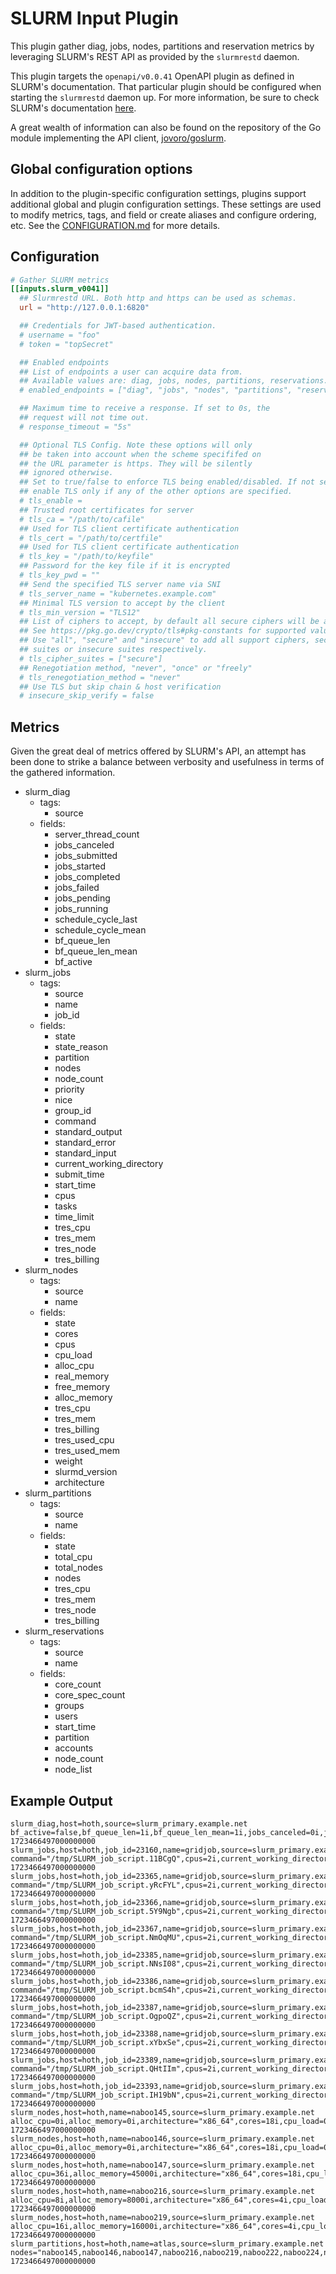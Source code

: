 # SLURM Input Plugin

This plugin gather diag, jobs, nodes, partitions and reservation metrics by
leveraging SLURM's REST API as provided by the `slurmrestd` daemon.

This plugin targets the `openapi/v0.0.41` OpenAPI plugin as defined in SLURM's
documentation. That particular plugin should be configured when starting the
`slurmrestd` daemon up. For more information, be sure to check SLURM's
documentation [here][SLURM Doc].

A great wealth of information can also be found on the repository of the
Go module implementing the API client, [jovoro/goslurm][].

[SLURM Doc]: https://slurm.schedmd.com/rest.html
[jovoro/goslurm]: https://github.com/jovoro/goslurm

## Global configuration options <!-- @/docs/includes/plugin_config.md -->

In addition to the plugin-specific configuration settings, plugins support
additional global and plugin configuration settings. These settings are used to
modify metrics, tags, and field or create aliases and configure ordering, etc.
See the [CONFIGURATION.md][CONFIGURATION.md] for more details.

[CONFIGURATION.md]: ../../../docs/CONFIGURATION.md#plugins

## Configuration

```toml @sample.conf
# Gather SLURM metrics
[[inputs.slurm_v0041]]
  ## Slurmrestd URL. Both http and https can be used as schemas.
  url = "http://127.0.0.1:6820"

  ## Credentials for JWT-based authentication.
  # username = "foo"
  # token = "topSecret"

  ## Enabled endpoints
  ## List of endpoints a user can acquire data from.
  ## Available values are: diag, jobs, nodes, partitions, reservations.
  # enabled_endpoints = ["diag", "jobs", "nodes", "partitions", "reservations"]

  ## Maximum time to receive a response. If set to 0s, the
  ## request will not time out.
  # response_timeout = "5s"

  ## Optional TLS Config. Note these options will only
  ## be taken into account when the scheme specififed on
  ## the URL parameter is https. They will be silently
  ## ignored otherwise.
  ## Set to true/false to enforce TLS being enabled/disabled. If not set,
  ## enable TLS only if any of the other options are specified.
  # tls_enable =
  ## Trusted root certificates for server
  # tls_ca = "/path/to/cafile"
  ## Used for TLS client certificate authentication
  # tls_cert = "/path/to/certfile"
  ## Used for TLS client certificate authentication
  # tls_key = "/path/to/keyfile"
  ## Password for the key file if it is encrypted
  # tls_key_pwd = ""
  ## Send the specified TLS server name via SNI
  # tls_server_name = "kubernetes.example.com"
  ## Minimal TLS version to accept by the client
  # tls_min_version = "TLS12"
  ## List of ciphers to accept, by default all secure ciphers will be accepted
  ## See https://pkg.go.dev/crypto/tls#pkg-constants for supported values.
  ## Use "all", "secure" and "insecure" to add all support ciphers, secure
  ## suites or insecure suites respectively.
  # tls_cipher_suites = ["secure"]
  ## Renegotiation method, "never", "once" or "freely"
  # tls_renegotiation_method = "never"
  ## Use TLS but skip chain & host verification
  # insecure_skip_verify = false
```

## Metrics

Given the great deal of metrics offered by SLURM's API, an attempt has been
done to strike a balance between verbosity and usefulness in terms of the
gathered information.

- slurm_diag
  - tags:
    - source
  - fields:
    - server_thread_count
    - jobs_canceled
    - jobs_submitted
    - jobs_started
    - jobs_completed
    - jobs_failed
    - jobs_pending
    - jobs_running
    - schedule_cycle_last
    - schedule_cycle_mean
    - bf_queue_len
    - bf_queue_len_mean
    - bf_active
- slurm_jobs
  - tags:
    - source
    - name
    - job_id
  - fields:
    - state
    - state_reason
    - partition
    - nodes
    - node_count
    - priority
    - nice
    - group_id
    - command
    - standard_output
    - standard_error
    - standard_input
    - current_working_directory
    - submit_time
    - start_time
    - cpus
    - tasks
    - time_limit
    - tres_cpu
    - tres_mem
    - tres_node
    - tres_billing
- slurm_nodes
  - tags:
    - source
    - name
  - fields:
    - state
    - cores
    - cpus
    - cpu_load
    - alloc_cpu
    - real_memory
    - free_memory
    - alloc_memory
    - tres_cpu
    - tres_mem
    - tres_billing
    - tres_used_cpu
    - tres_used_mem
    - weight
    - slurmd_version
    - architecture
- slurm_partitions
  - tags:
    - source
    - name
  - fields:
    - state
    - total_cpu
    - total_nodes
    - nodes
    - tres_cpu
    - tres_mem
    - tres_node
    - tres_billing
- slurm_reservations
  - tags:
    - source
    - name
  - fields:
    - core_count
    - core_spec_count
    - groups
    - users
    - start_time
    - partition
    - accounts
    - node_count
    - node_list

## Example Output

```text
slurm_diag,host=hoth,source=slurm_primary.example.net bf_active=false,bf_queue_len=1i,bf_queue_len_mean=1i,jobs_canceled=0i,jobs_completed=137i,jobs_failed=0i,jobs_pending=0i,jobs_running=100i,jobs_started=137i,jobs_submitted=137i,schedule_cycle_last=27i,schedule_cycle_mean=86i,server_thread_count=3i 1723466497000000000
slurm_jobs,host=hoth,job_id=23160,name=gridjob,source=slurm_primary.example.net command="/tmp/SLURM_job_script.11BCgQ",cpus=2i,current_working_directory="/home/sessiondir/7CQODmQ3uw5nKG01gq4B3BRpm7wtQmABFKDmbnHPDmG9JKDmILUkln",group_id=2005i,nice=50i,node_count=1i,nodes="naboo225",partition="atlas",priority=4294878569i,standard_error="/home/sessiondir/7CQODmQ3uw5nKG01gq4B3BRpm7wtQmABFKDmbnHPDmG9JKDmILUkln.comment",standard_input="/dev/null",standard_output="/home/sessiondir/7CQODmQ3uw5nKG01gq4B3BRpm7wtQmABFKDmbnHPDmG9JKDmILUkln.comment",start_time=1723354525i,state="RUNNING",state_reason="None",submit_time=1723354525i,tasks=1i,time_limit=3600i,tres_billing=1,tres_cpu=1,tres_mem=2000,tres_node=1 1723466497000000000
slurm_jobs,host=hoth,job_id=23365,name=gridjob,source=slurm_primary.example.net command="/tmp/SLURM_job_script.yRcFYL",cpus=2i,current_working_directory="/home/sessiondir/LgwNDmTLAx5nKG01gq4B3BRpm7wtQmABFKDmbnHPDm2BKKDm8bFZsm",group_id=2005i,nice=50i,node_count=1i,nodes="naboo224",partition="atlas",priority=4294878364i,standard_error="/home/sessiondir/LgwNDmTLAx5nKG01gq4B3BRpm7wtQmABFKDmbnHPDm2BKKDm8bFZsm.comment",standard_input="/dev/null",standard_output="/home/sessiondir/LgwNDmTLAx5nKG01gq4B3BRpm7wtQmABFKDmbnHPDm2BKKDm8bFZsm.comment",start_time=1723376763i,state="RUNNING",state_reason="None",submit_time=1723376761i,tasks=1i,time_limit=3600i,tres_billing=1,tres_cpu=1,tres_mem=1000,tres_node=1 1723466497000000000
slurm_jobs,host=hoth,job_id=23366,name=gridjob,source=slurm_primary.example.net command="/tmp/SLURM_job_script.5Y9Ngb",cpus=2i,current_working_directory="/home/sessiondir/HFYKDmULAx5nKG01gq4B3BRpm7wtQmABFKDmbnHPDm3BKKDmiyK3em",group_id=2005i,nice=50i,node_count=1i,nodes="naboo225",partition="atlas",priority=4294878363i,standard_error="/home/sessiondir/HFYKDmULAx5nKG01gq4B3BRpm7wtQmABFKDmbnHPDm3BKKDmiyK3em.comment",standard_input="/dev/null",standard_output="/home/sessiondir/HFYKDmULAx5nKG01gq4B3BRpm7wtQmABFKDmbnHPDm3BKKDmiyK3em.comment",start_time=1723376883i,state="RUNNING",state_reason="None",submit_time=1723376882i,tasks=1i,time_limit=3600i,tres_billing=1,tres_cpu=1,tres_mem=1000,tres_node=1 1723466497000000000
slurm_jobs,host=hoth,job_id=23367,name=gridjob,source=slurm_primary.example.net command="/tmp/SLURM_job_script.NmOqMU",cpus=2i,current_working_directory="/home/sessiondir/nnLLDmULAx5nKG01gq4B3BRpm7wtQmABFKDmbnHPDm4BKKDmfhjFPn",group_id=2005i,nice=50i,node_count=1i,nodes="naboo225",partition="atlas",priority=4294878362i,standard_error="/home/sessiondir/nnLLDmULAx5nKG01gq4B3BRpm7wtQmABFKDmbnHPDm4BKKDmfhjFPn.comment",standard_input="/dev/null",standard_output="/home/sessiondir/nnLLDmULAx5nKG01gq4B3BRpm7wtQmABFKDmbnHPDm4BKKDmfhjFPn.comment",start_time=1723376883i,state="RUNNING",state_reason="None",submit_time=1723376882i,tasks=1i,time_limit=3600i,tres_billing=1,tres_cpu=1,tres_mem=1000,tres_node=1 1723466497000000000
slurm_jobs,host=hoth,job_id=23385,name=gridjob,source=slurm_primary.example.net command="/tmp/SLURM_job_script.NNsI08",cpus=2i,current_working_directory="/home/sessiondir/PWvNDmH7tw5nKG01gq4B3BRpm7wtQmABFKDmbnHPDmz7JKDmqgKyRo",group_id=2005i,nice=50i,node_count=1i,nodes="naboo225",partition="atlas",priority=4294878344i,standard_error="/home/sessiondir/PWvNDmH7tw5nKG01gq4B3BRpm7wtQmABFKDmbnHPDmz7JKDmqgKyRo.comment",standard_input="/dev/null",standard_output="/home/sessiondir/PWvNDmH7tw5nKG01gq4B3BRpm7wtQmABFKDmbnHPDmz7JKDmqgKyRo.comment",start_time=1723378725i,state="RUNNING",state_reason="None",submit_time=1723378725i,tasks=1i,time_limit=3600i,tres_billing=1,tres_cpu=1,tres_mem=1000,tres_node=1 1723466497000000000
slurm_jobs,host=hoth,job_id=23386,name=gridjob,source=slurm_primary.example.net command="/tmp/SLURM_job_script.bcmS4h",cpus=2i,current_working_directory="/home/sessiondir/ZNHMDmI7tw5nKG01gq4B3BRpm7wtQmABFKDmbnHPDm27JKDm3Ve66n",group_id=2005i,nice=50i,node_count=1i,nodes="naboo224",partition="atlas",priority=4294878343i,standard_error="/home/sessiondir/ZNHMDmI7tw5nKG01gq4B3BRpm7wtQmABFKDmbnHPDm27JKDm3Ve66n.comment",standard_input="/dev/null",standard_output="/home/sessiondir/ZNHMDmI7tw5nKG01gq4B3BRpm7wtQmABFKDmbnHPDm27JKDm3Ve66n.comment",start_time=1723379206i,state="RUNNING",state_reason="None",submit_time=1723379205i,tasks=1i,time_limit=3600i,tres_billing=1,tres_cpu=1,tres_mem=1000,tres_node=1 1723466497000000000
slurm_jobs,host=hoth,job_id=23387,name=gridjob,source=slurm_primary.example.net command="/tmp/SLURM_job_script.OgpoQZ",cpus=2i,current_working_directory="/home/sessiondir/qohNDmUqBx5nKG01gq4B3BRpm7wtQmABFKDmbnHPDmMCKKDmzM4Yhn",group_id=2005i,nice=50i,node_count=1i,nodes="naboo222",partition="atlas",priority=4294878342i,standard_error="/home/sessiondir/qohNDmUqBx5nKG01gq4B3BRpm7wtQmABFKDmbnHPDmMCKKDmzM4Yhn.comment",standard_input="/dev/null",standard_output="/home/sessiondir/qohNDmUqBx5nKG01gq4B3BRpm7wtQmABFKDmbnHPDmMCKKDmzM4Yhn.comment",start_time=1723379246i,state="RUNNING",state_reason="None",submit_time=1723379245i,tasks=1i,time_limit=3600i,tres_billing=1,tres_cpu=1,tres_mem=1000,tres_node=1 1723466497000000000
slurm_jobs,host=hoth,job_id=23388,name=gridjob,source=slurm_primary.example.net command="/tmp/SLURM_job_script.xYbxSe",cpus=2i,current_working_directory="/home/sessiondir/u9HODmXqBx5nKG01gq4B3BRpm7wtQmABFKDmbnHPDmWCKKDmRlccYn",group_id=2005i,nice=50i,node_count=1i,nodes="naboo224",partition="atlas",priority=4294878341i,standard_error="/home/sessiondir/u9HODmXqBx5nKG01gq4B3BRpm7wtQmABFKDmbnHPDmWCKKDmRlccYn.comment",standard_input="/dev/null",standard_output="/home/sessiondir/u9HODmXqBx5nKG01gq4B3BRpm7wtQmABFKDmbnHPDmWCKKDmRlccYn.comment",start_time=1723379326i,state="RUNNING",state_reason="None",submit_time=1723379326i,tasks=1i,time_limit=3600i,tres_billing=1,tres_cpu=1,tres_mem=1000,tres_node=1 1723466497000000000
slurm_jobs,host=hoth,job_id=23389,name=gridjob,source=slurm_primary.example.net command="/tmp/SLURM_job_script.QHtIIm",cpus=2i,current_working_directory="/home/sessiondir/ZLvKDmYqBx5nKG01gq4B3BRpm7wtQmABFKDmbnHPDmXCKKDmjp19km",group_id=2005i,nice=50i,node_count=1i,nodes="naboo227",partition="atlas",priority=4294878340i,standard_error="/home/sessiondir/ZLvKDmYqBx5nKG01gq4B3BRpm7wtQmABFKDmbnHPDmXCKKDmjp19km.comment",standard_input="/dev/null",standard_output="/home/sessiondir/ZLvKDmYqBx5nKG01gq4B3BRpm7wtQmABFKDmbnHPDmXCKKDmjp19km.comment",start_time=1723379326i,state="RUNNING",state_reason="None",submit_time=1723379326i,tasks=1i,time_limit=3600i,tres_billing=1,tres_cpu=1,tres_mem=1000,tres_node=1 1723466497000000000
slurm_jobs,host=hoth,job_id=23393,name=gridjob,source=slurm_primary.example.net command="/tmp/SLURM_job_script.IH19bN",cpus=2i,current_working_directory="/home/sessiondir/YdPODmVqBx5nKG01gq4B3BRpm7wtQmABFKDmbnHPDmSCKKDmrYDOwm",group_id=2005i,nice=50i,node_count=1i,nodes="naboo224",partition="atlas",priority=4294878336i,standard_error="/home/sessiondir/YdPODmVqBx5nKG01gq4B3BRpm7wtQmABFKDmbnHPDmSCKKDmrYDOwm.comment",standard_input="/dev/null",standard_output="/home/sessiondir/YdPODmVqBx5nKG01gq4B3BRpm7wtQmABFKDmbnHPDmSCKKDmrYDOwm.comment",start_time=1723379767i,state="RUNNING",state_reason="None",submit_time=1723379766i,tasks=1i,time_limit=3600i,tres_billing=1,tres_cpu=1,tres_mem=1000,tres_node=1 1723466497000000000
slurm_nodes,host=hoth,name=naboo145,source=slurm_primary.example.net alloc_cpu=0i,alloc_memory=0i,architecture="x86_64",cores=18i,cpu_load=0i,cpus=36i,free_memory=86450i,real_memory=94791i,slurmd_version="22.05.9",state="idle",tres_billing=36,tres_cpu=36,tres_mem=94791,weight=1i 1723466497000000000
slurm_nodes,host=hoth,name=naboo146,source=slurm_primary.example.net alloc_cpu=0i,alloc_memory=0i,architecture="x86_64",cores=18i,cpu_load=0i,cpus=36i,free_memory=92148i,real_memory=94791i,slurmd_version="22.05.9",state="idle",tres_billing=36,tres_cpu=36,tres_mem=94791,weight=1i 1723466497000000000
slurm_nodes,host=hoth,name=naboo147,source=slurm_primary.example.net alloc_cpu=36i,alloc_memory=45000i,architecture="x86_64",cores=18i,cpu_load=3826i,cpus=36i,free_memory=1607i,real_memory=94793i,slurmd_version="22.05.9",state="allocated",tres_billing=36,tres_cpu=36,tres_mem=94793,tres_used_cpu=36,tres_used_mem=45000,weight=1i 1723466497000000000
slurm_nodes,host=hoth,name=naboo216,source=slurm_primary.example.net alloc_cpu=8i,alloc_memory=8000i,architecture="x86_64",cores=4i,cpu_load=891i,cpus=8i,free_memory=17972i,real_memory=31877i,slurmd_version="22.05.9",state="allocated",tres_billing=8,tres_cpu=8,tres_mem=31877,tres_used_cpu=8,tres_used_mem=8000,weight=1i 1723466497000000000
slurm_nodes,host=hoth,name=naboo219,source=slurm_primary.example.net alloc_cpu=16i,alloc_memory=16000i,architecture="x86_64",cores=4i,cpu_load=1382i,cpus=16i,free_memory=15645i,real_memory=31875i,slurmd_version="22.05.9",state="allocated",tres_billing=16,tres_cpu=16,tres_mem=31875,tres_used_cpu=16,tres_used_mem=16000,weight=1i 1723466497000000000
slurm_partitions,host=hoth,name=atlas,source=slurm_primary.example.net nodes="naboo145,naboo146,naboo147,naboo216,naboo219,naboo222,naboo224,naboo225,naboo227,naboo228,naboo229,naboo234,naboo235,naboo236,naboo237,naboo238,naboo239,naboo240,naboo241,naboo242,naboo243",state="UP",total_cpu=632i,total_nodes=21i,tres_billing=632,tres_cpu=632,tres_mem=1415207,tres_node=21 1723466497000000000
```
